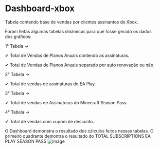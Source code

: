 # Dashboard-xbox
Tabela contendo base de vendas por clientes assinantes do Xbox.

Foram feitas algumas tabelas dinâmicas para que fosse gerado os dados dos gráficos:

1° Tabela ->

✔ Total de Vendas de Planos Anuais contendo as assinaturas.

✔ Total de Vendas de Planos Anuais separado por auto renovação ou não.

2° Tabela ->

✔ Total de vendas de assinaturas do EA Play.

3° Tabela ->

✔ Total de vendas de Assinaturas do Minecraft Season Pass.

4° Tabela ->

✔ Total de vendas com cupom de desconto.

O Dashboard demonstra o resultado dos cálculos feitos nessas tabelas.
O primeiro quadrante demontra o resultado do TOTAL SUBSCRIPTIONS EA PLAY SEASON PASS
![image](https://github.com/user-attachments/assets/f03603d2-04d9-43a7-bbb8-ea50ba1eccf0)



